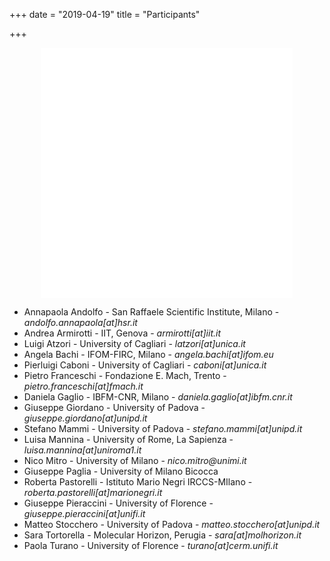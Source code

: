 +++
date = "2019-04-19"
title = "Participants"

+++


<center>
<iframe width="80%" height="400" name="iframe" frameborder="0" src="../map.html"></iframe>
</center>


* Annapaola Andolfo - San Raffaele Scientific Institute, Milano - _andolfo.annapaola[at]hsr.it_
* Andrea Armirotti  - IIT, Genova - _armirotti[at]iit.it_
* Luigi Atzori - University of Cagliari - _latzori[at]unica.it_
* Angela Bachi - IFOM-FIRC, Milano - _angela.bachi[at]ifom.eu_
* Pierluigi Caboni - University of Cagliari  - _caboni[at]unica.it_
* Pietro Franceschi - Fondazione E. Mach, Trento - _pietro.franceschi[at]fmach.it_
* Daniela Gaglio - IBFM-CNR, Milano - _daniela.gaglio[at]ibfm.cnr.it_
* Giuseppe Giordano -  University of Padova - _giuseppe.giordano[at]unipd.it_
* Stefano Mammi - University of Padova - _stefano.mammi[at]unipd.it_
* Luisa Mannina - University of Rome, La Sapienza - _luisa.mannina[at]uniroma1.it_
* Nico Mitro - University of Milano - _nico.mitro@unimi.it_
* Giuseppe Paglia - University of Milano Bicocca
* Roberta Pastorelli - Istituto Mario Negri IRCCS-MIlano - _roberta.pastorelli[at]marionegri.it_
* Giuseppe Pieraccini - University of Florence - _giuseppe.pieraccini[at]unifi.it_
* Matteo Stocchero - University of Padova - _matteo.stocchero[at]unipd.it_
* Sara Tortorella - Molecular Horizon, Perugia - _sara[at]molhorizon.it_
* Paola Turano - University of Florence - _turano[at]cerm.unifi.it_


